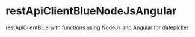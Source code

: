 # restApiClientBlueNodeJsAngular
restApiClientBlue with functions using NodeJs and Angular for datepicker
